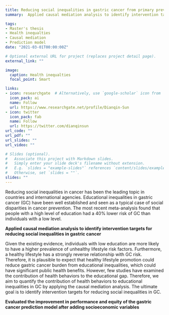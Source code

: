 ```yaml
---
title: Reducing social inequalities in gastric cancer from primary prevention to cancer screening
summary:  Applied causal mediation analysis to identify intervention targets for reducing social inequalities in gastric cancer. Evaluated the improvement in performance and equity of the gastric cancer prediction model after adding socioeconomic variables

tags:
- Master's thesis
- Health inequalties
- Causal mediation
- Prediction model
date: "2021-03-01T00:00:00Z"

# Optional external URL for project (replaces project detail page).
external_link: ""

image:
  caption: Health inequalties
  focal_point: Smart

links:
- icon: researchgate  # Alternatively, use `google-scholar` icon from `ai` icon pack
  icon_pack: ai
  name: Follow
  url: https://www.researchgate.net/profile/Dianqin-Sun
- icon: twitter
  icon_pack: fab
  name: Follow
  url: https://twitter.com/dianqinsun
url_code: ""
url_pdf: ""
url_slides: ""
url_video: ""

# Slides (optional).
#   Associate this project with Markdown slides.
#   Simply enter your slide deck's filename without extension.
#   E.g. `slides = "example-slides"` references `content/slides/example-slides.md`.
#   Otherwise, set `slides = ""`.
slides: ""
---
```


Reducing social inequalities in cancer has been the leading topic in countries and international agencies. Educational inequalities in gastric cancer (GC) have been well established and seen as a typical case of social disparities in cancer prevention. The most recent meta-analysis found that people with a high level of education had a 40% lower risk of GC than individuals with a low level. 

**Applied causal mediation analysis to identify intervention targets for reducing social inequalities in gastric cancer**

Given the existing evidence, individuals with low education are more likely to have a higher prevalence of unhealthy lifestyle risk factors. Furthermore, a healthy lifestyle has a strongly reverse relationship with GC risk. Therefore, it is plausible to expect that healthy lifestyle promotion could reduce gastric cancer burden from educational inequalities, which could have significant public health benefits. However, few studies have examined the contribution of health behaviors to the educational gap. Therefore, we aim to quantify the contribution of health behaviors to educational inequalities in GC by applying the causal mediation analysis.  The ultimate goal is to identify intervention targets for reducing social inequalities in GC.

**Evaluated the improvement in performance and equity of the gastric cancer prediction model after adding socioeconomic variables**



